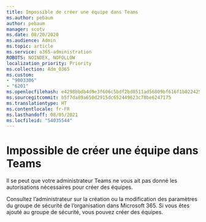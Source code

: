 ```yaml
---
title: Impossible de créer une équipe dans Teams
ms.author: pebaum
author: pebaum
manager: scotv
ms.date: 08/20/2020
ms.audience: Admin
ms.topic: article
ms.service: o365-administration
ROBOTS: NOINDEX, NOFOLLOW
localization_priority: Priority
ms.collection: Adm_O365
ms.custom:
- "9003306"
- "6201"
ms.openlocfilehash: e4298bbdb4d9e3f606c5bdf2bd0511ad56809bf616f1b02242519b2172c64e36
ms.sourcegitcommit: b5f7da89a650d2915dc652449623c78be6247175
ms.translationtype: HT
ms.contentlocale: fr-FR
ms.lasthandoff: 08/05/2021
ms.locfileid: "54035544"
---
```

# <a name="cant-create-a-team-in-teams"></a>Impossible de créer une équipe dans Teams

Il se peut que votre administrateur Teams ne vous ait pas donné les autorisations nécessaires pour créer des équipes.  

Consultez l’administrateur sur la création ou la modification des paramètres du groupe de sécurité de l’organisation dans Microsoft 365. Si vous êtes ajouté au groupe de sécurité, vous pouvez créer des équipes.